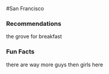 #San Francisco

### Recommendations
the grove for breakfast

### Fun Facts
there are way more guys then girls here
